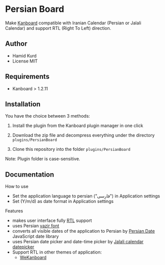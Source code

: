 Persian Board
==============================

Make  [Kanboard](https://kanboard.org/) compatible with Iranian Calendar (Persian or Jalali Calendar) and support RTL (Right To Left) direction.

Author
------

- Hamid Kurd
- License MIT

Requirements
------------

- Kanboard > 1.2.11

Installation
------------

You have the choice between 3 methods:

1. Install the plugin from the Kanboard plugin manager in one click

2. Download the zip file and decompress everything under the directory `plugins/PersianBoard`
3. Clone this repository into the folder `plugins/PersianBoard`

Note: Plugin folder is case-sensitive.

Documentation
-------------

How to use

* Set the application language to persian ("فارسی") in Application settings
* Set (Y/m/d) as date format in Application settings

Features

* makes user interface fully [RTL](https://en.wikipedia.org/wiki/Right-to-left) support
* uses Persian [vazir font](https://github.com/rastikerdar/vazir-font) 
* converts all visible dates of the application to Persian by [Persian Date](https://github.com/babakhani/persianDate) JavaScript date library
* uses Persian date picker and date-time picker by [Jalali calendar datepicker](https://github.com/babakhani/pwt.datepicker)
* Support RTL in other themes of application:
  * [WeKanboard](https://github.com/bw-hro/WeKanboard)
